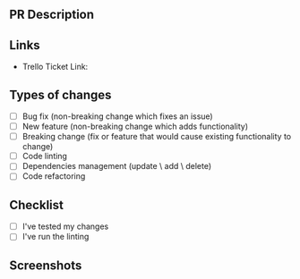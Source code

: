 ## PR Description

<!-- Please describe your changes here to help the code reviewer understand your changes. -->
<!-- If this PR fixes a bug or an error, please include a Jira ticket or the steps needed to reproduce the error. -->

## Links

- Trello Ticket Link:

## Types of changes

<!--- What types of changes does your code introduce? Put an `x` in all the boxes that apply: -->

- [ ] Bug fix (non-breaking change which fixes an issue)
- [ ] New feature (non-breaking change which adds functionality)
- [ ] Breaking change (fix or feature that would cause existing functionality to change)
- [ ] Code linting
- [ ] Dependencies management (update \ add \ delete)
- [ ] Code refactoring

## Checklist

- [ ] I've tested my changes
- [ ] I've run the linting

## Screenshots
